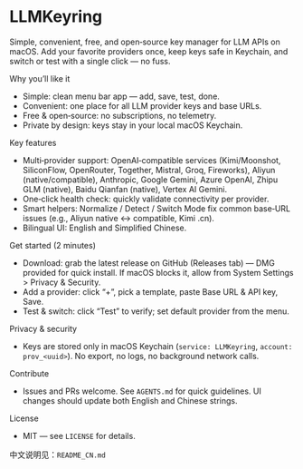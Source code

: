 # LLMKeyring

Simple, convenient, free, and open‑source key manager for LLM APIs on macOS. Add your favorite providers once, keep keys safe in Keychain, and switch or test with a single click — no fuss.

Why you’ll like it
- Simple: clean menu bar app — add, save, test, done.
- Convenient: one place for all LLM provider keys and base URLs.
- Free & open‑source: no subscriptions, no telemetry.
- Private by design: keys stay in your local macOS Keychain.

Key features
- Multi‑provider support: OpenAI‑compatible services (Kimi/Moonshot, SiliconFlow, OpenRouter, Together, Mistral, Groq, Fireworks), Aliyun (native/compatible), Anthropic, Google Gemini, Azure OpenAI, Zhipu GLM (native), Baidu Qianfan (native), Vertex AI Gemini.
- One‑click health check: quickly validate connectivity per provider.
- Smart helpers: Normalize / Detect / Switch Mode fix common base‑URL issues (e.g., Aliyun native ↔ compatible, Kimi .cn).
- Bilingual UI: English and Simplified Chinese.

Get started (2 minutes)
- Download: grab the latest release on GitHub (Releases tab) — DMG provided for quick install. If macOS blocks it, allow from System Settings > Privacy & Security.
- Add a provider: click “+”, pick a template, paste Base URL & API key, Save.
- Test & switch: click “Test” to verify; set default provider from the menu.

Privacy & security
- Keys are stored only in macOS Keychain (`service: LLMKeyring`, `account: prov_<uuid>`). No export, no logs, no background network calls.

Contribute
- Issues and PRs welcome. See `AGENTS.md` for quick guidelines. UI changes should update both English and Chinese strings.

License
- MIT — see `LICENSE` for details.

中文说明见：`README_CN.md`
